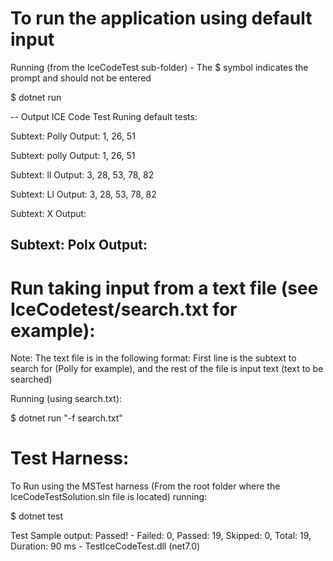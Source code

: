 To run the application using default input
==========================================
Running (from the IceCodeTest sub-folder) - The $ symbol indicates the prompt and should not be entered

$ dotnet run

-- Output
ICE Code Test
Runing default tests:

Subtext: Polly
Output: 1, 26, 51

Subtext: polly
Output: 1, 26, 51

Subtext: ll
Output: 3, 28, 53, 78, 82

Subtext: Ll
Output: 3, 28, 53, 78, 82

Subtext: X
Output: <no matches>

Subtext: Polx
Output: <no matches>
-------------------



Run taking input from a text file (see IceCodetest/search.txt for example):
===========================================================================
Note: The text file is in the following format:
      First line is the subtext to search for (Polly for example), and 
      the rest of the file is input text (text to be searched)

Running (using search.txt):

$ dotnet run "-f search.txt"



Test Harness:
=============
To Run using the MSTest harness (From the root folder where the IceCodeTestSolution.sln file is located) 
running:

$ dotnet test


Test Sample output:
Passed!  - Failed:     0, Passed:    19, Skipped:     0, Total:    19, Duration: 90 ms - TestIceCodeTest.dll (net7.0)
